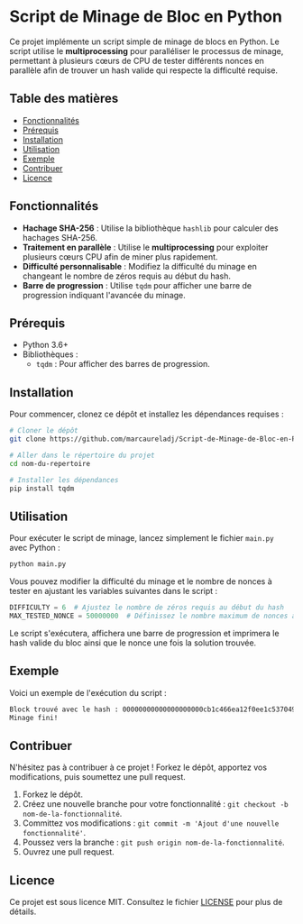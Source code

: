 # Script de Minage de Bloc en Python

Ce projet implémente un script simple de minage de blocs en Python. Le script utilise le **multiprocessing** pour paralléliser le processus de minage, permettant à plusieurs cœurs de CPU de tester différents nonces en parallèle afin de trouver un hash valide qui respecte la difficulté requise.

## Table des matières
- [Fonctionnalités](#fonctionnalités)
- [Prérequis](#prérequis)
- [Installation](#installation)
- [Utilisation](#utilisation)
- [Exemple](#exemple)
- [Contribuer](#contribuer)
- [Licence](#licence)

## Fonctionnalités

- **Hachage SHA-256** : Utilise la bibliothèque `hashlib` pour calculer des hachages SHA-256.
- **Traitement en parallèle** : Utilise le **multiprocessing** pour exploiter plusieurs cœurs CPU afin de miner plus rapidement.
- **Difficulté personnalisable** : Modifiez la difficulté du minage en changeant le nombre de zéros requis au début du hash.
- **Barre de progression** : Utilise `tqdm` pour afficher une barre de progression indiquant l'avancée du minage.

## Prérequis

- Python 3.6+
- Bibliothèques :
  - `tqdm` : Pour afficher des barres de progression.

## Installation

Pour commencer, clonez ce dépôt et installez les dépendances requises :

```bash
# Cloner le dépôt
git clone https://github.com/marcaureladj/Script-de-Minage-de-Bloc-en-Python.git

# Aller dans le répertoire du projet
cd nom-du-repertoire

# Installer les dépendances
pip install tqdm
```

## Utilisation

Pour exécuter le script de minage, lancez simplement le fichier `main.py` avec Python :

```bash
python main.py
```

Vous pouvez modifier la difficulté du minage et le nombre de nonces à tester en ajustant les variables suivantes dans le script :

```python
DIFFICULTY = 6  # Ajustez le nombre de zéros requis au début du hash
MAX_TESTED_NONCE = 50000000  # Définissez le nombre maximum de nonces à tester
```

Le script s'exécutera, affichera une barre de progression et imprimera le hash valide du bloc ainsi que le nonce une fois la solution trouvée.

## Exemple

Voici un exemple de l'exécution du script :

```bash
Block trouvé avec le hash : 00000000000000000000cb1c466ea12f0ee1c5370495e8b8d16138210488f047, et le nonce : 12345678
Minage fini!
```

## Contribuer

N'hésitez pas à contribuer à ce projet ! Forkez le dépôt, apportez vos modifications, puis soumettez une pull request.

1. Forkez le dépôt.
2. Créez une nouvelle branche pour votre fonctionnalité : `git checkout -b nom-de-la-fonctionnalité`.
3. Committez vos modifications : `git commit -m 'Ajout d'une nouvelle fonctionnalité'`.
4. Poussez vers la branche : `git push origin nom-de-la-fonctionnalité`.
5. Ouvrez une pull request.

## Licence

Ce projet est sous licence MIT. Consultez le fichier [LICENSE](LICENSE) pour plus de détails.
```
